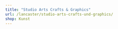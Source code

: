 ```yaml
---
title: "Studio Arts Crafts & Graphics"
url: /lancaster/studio-arts-crafts-und-graphics/
shop: Kunst
---
```

